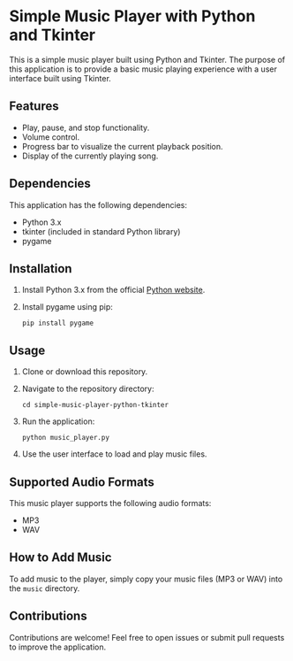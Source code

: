 # Simple Music Player with Python and Tkinter

This is a simple music player built using Python and Tkinter. The purpose of this application is to provide a basic music playing experience with a user interface built using Tkinter.

## Features

- Play, pause, and stop functionality.
- Volume control.
- Progress bar to visualize the current playback position.
- Display of the currently playing song.

## Dependencies

This application has the following dependencies:

- Python 3.x
- tkinter (included in standard Python library)
- pygame

## Installation

1. Install Python 3.x from the official [Python website](https://www.python.org/).

2. Install pygame using pip:

    ```
    pip install pygame
    ```

## Usage

1. Clone or download this repository.

2. Navigate to the repository directory:

    ```
    cd simple-music-player-python-tkinter
    ```

3. Run the application:

    ```
    python music_player.py
    ```

4. Use the user interface to load and play music files.

## Supported Audio Formats

This music player supports the following audio formats:

- MP3
- WAV

## How to Add Music

To add music to the player, simply copy your music files (MP3 or WAV) into the `music` directory.

## Contributions

Contributions are welcome! Feel free to open issues or submit pull requests to improve the application.
